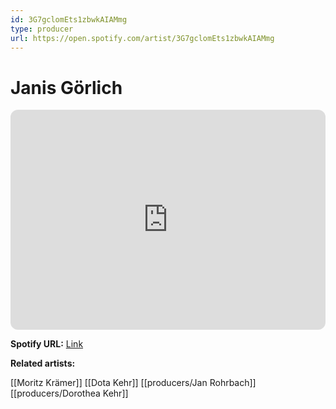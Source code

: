 ```yaml
---
id: 3G7gclomEts1zbwkAIAMmg
type: producer
url: https://open.spotify.com/artist/3G7gclomEts1zbwkAIAMmg
---
```

# Janis Görlich

<iframe style="border-radius:12px" src="https://open.spotify.com/embed/artist/3G7gclomEts1zbwkAIAMmg" width="100%" height="352" frameBorder="0" allowfullscreen="" allow="autoplay; clipboard-write; encrypted-media; fullscreen; picture-in-picture" loading="lazy"></iframe>

**Spotify URL:** [Link](https://open.spotify.com/artist/3G7gclomEts1zbwkAIAMmg)

**Related artists:**

[[Moritz Krämer]]
[[Dota Kehr]]
[[producers/Jan Rohrbach]]
[[producers/Dorothea Kehr]]
